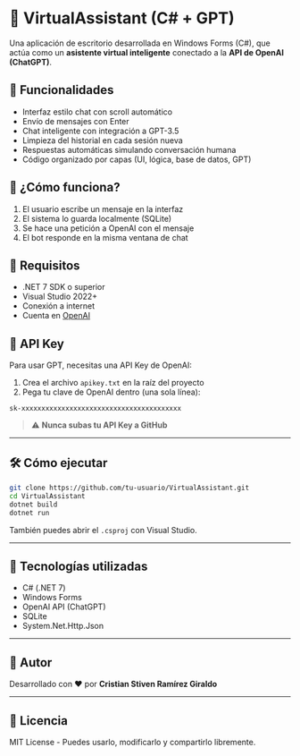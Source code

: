 # 🤖 VirtualAssistant (C# + GPT)

Una aplicación de escritorio desarrollada en Windows Forms (C#), que actúa como un **asistente virtual inteligente** conectado a la **API de OpenAI (ChatGPT)**.

## 🚀 Funcionalidades

- Interfaz estilo chat con scroll automático
- Envío de mensajes con Enter
- Chat inteligente con integración a GPT-3.5
- Limpieza del historial en cada sesión nueva
- Respuestas automáticas simulando conversación humana
- Código organizado por capas (UI, lógica, base de datos, GPT)

## 🧠 ¿Cómo funciona?

1. El usuario escribe un mensaje en la interfaz
2. El sistema lo guarda localmente (SQLite)
3. Se hace una petición a OpenAI con el mensaje
4. El bot responde en la misma ventana de chat

## 🔧 Requisitos

- .NET 7 SDK o superior
- Visual Studio 2022+
- Conexión a internet
- Cuenta en [OpenAI](https://platform.openai.com)

## 🔐 API Key

Para usar GPT, necesitas una API Key de OpenAI:

1. Crea el archivo `apikey.txt` en la raíz del proyecto
2. Pega tu clave de OpenAI dentro (una sola línea):

```
sk-xxxxxxxxxxxxxxxxxxxxxxxxxxxxxxxxxxxxxxxx
```

> ⚠️ **Nunca subas tu API Key a GitHub**

---

## 🛠️ Cómo ejecutar

```bash
git clone https://github.com/tu-usuario/VirtualAssistant.git
cd VirtualAssistant
dotnet build
dotnet run
```

También puedes abrir el `.csproj` con Visual Studio.

---

## 🧱 Tecnologías utilizadas

- C# (.NET 7)
- Windows Forms
- OpenAI API (ChatGPT)
- SQLite
- System.Net.Http.Json

---

## 👤 Autor

Desarrollado con ❤️ por **Cristian Stiven Ramírez Giraldo**

---

## 📄 Licencia

MIT License - Puedes usarlo, modificarlo y compartirlo libremente.